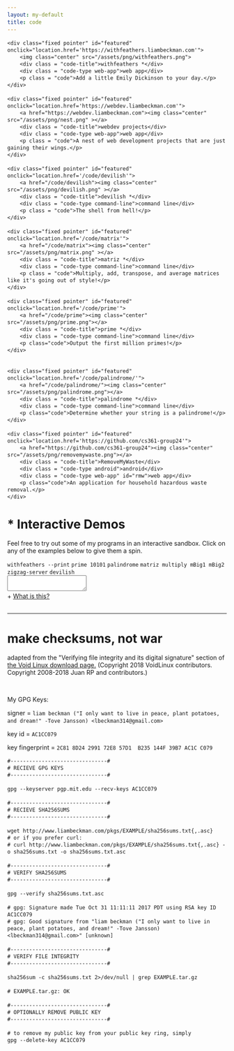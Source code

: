 ```yaml
---
layout: my-default
title: code
---
```



<div class="container">

    <div class="fixed pointer" id="featured" onclick="location.href='https://withfeathers.liambeckman.com'">
        <img class="center" src="/assets/png/withfeathers.png">
        <div class = "code-title">withfeathers *</div>
        <div class = "code-type web-app">web app</div>
        <p class = "code">Add a little Emily Dickinson to your day.</p>
    </div>

    <div class="fixed pointer" id="featured" onclick="location.href='https://webdev.liambeckman.com'">
        <a href="https://webdev.liambeckman.com"><img class="center" src="/assets/png/nest.png" ></a>
        <div class = "code-title">webdev projects</div>
        <div class = "code-type web-app">web app</div>
        <p class = "code">A nest of web development projects that are just gaining their wings.</p>
    </div>

    <div class="fixed pointer" id="featured" onclick="location.href='/code/devilish'">
        <a href="/code/devilish"><img class="center" src="/assets/png/devilish.png" ></a>
        <div class = "code-title">devilish *</div>
        <div class = "code-type command-line">command line</div>
        <p class = "code">The shell from hell!</p>
    </div>

    <div class="fixed pointer" id="featured" onclick="location.href='/code/matrix'">
        <a href="/code/matrix"><img class="center" src="/assets/png/matrix.png" ></a>
        <div class = "code-title">matriz *</div>
        <div class = "code-type command-line">command line</div>
        <p class = "code">Multiply, add, transpose, and average matrices like it's going out of style!</p>
    </div>

    <div class="fixed pointer" id="featured" onclick="location.href='/code/prime'">
        <a href="/code/prime"><img class="center" src="/assets/png/prime.png"></a>
        <div class = "code-title">prime *</div>
        <div class = "code-type command-line">command line</div>
        <p class="code">Output the first million primes!</p>
    </div>


    <div class="fixed pointer" id="featured" onclick="location.href='/code/palindrome/'">
        <a href="/code/palindrome/"><img class="center" src="/assets/png/palindrome.png"></a>
        <div class = "code-title">palindrome *</div>
        <div class = "code-type command-line">command line</div>
        <p class="code">Determine whether your string is a palindrome!</p>
    </div>

    <div class="fixed pointer" id="featured" onclick="location.href='https://github.com/cs361-group24'">
        <a href="https://github.com/cs361-group24"><img class="center" src="/assets/png/removemywaste.png"></a>
        <div class = "code-title">RemoveMyWaste</div>
        <div class = "code-type android">android</div>
        <div class = "code-type web-app" id="rmw">web app</div>
        <p class="code">An application for household hazardous waste removal.</p>
    </div>

</div>

# * Interactive Demos

Feel free to try out some of my programs in an interactive sandbox. Click on any of the examples below to give them a spin.

<div class="demo-examples-container">
    <code class="demo-examples">withfeathers --print</code>
    <code class="demo-examples">prime 10101</code>
    <code class="demo-examples">palindrome</code>
    <code class="demo-examples">matriz multiply mBig1 mBig2</code>
    <code class="demo-examples">zigzag-server</code>
    <code class="demo-examples">devilish</code>
</div>

<div id="terminal">
    <textarea class="terminal"></textarea>
</div>

<div id="button-container">
    <span id="duplicate-terminal">+</span>
    <a class="what-is-this" href="https://github.com/lbeckman314/demo">What is this?</a>
</div>

<script src="/assets/js/demo.js"></script>
<script type="text/javascript">MYLIBRARY.init(["prime 10101"]);</script>

<br />

<hr />

<h1 id="security">make checksums, not war</h1>

adapted from the "Verifying file integrity and its digital signature" section of <a href="https://www.voidlinux.org/download/#verifying-file-integrity-and-its-digital-signature">the Void Linux download page.</a> (Copyright 2018 VoidLinux contributors. Copyright 2008-2018 Juan RP and contributors.)

<br />

My GPG Keys:

signer = `liam beckman ("I only want to live in peace, plant potatoes, and dream!" -Tove Jansson) <lbeckman314@gmail.com>`

key id = `AC1CC079`

key fingerprint = `2C81 8D24 2991 72E8 57D1  B235 144F 39B7 AC1C C079`


```shell
#-------------------------------#
# RECIEVE GPG KEYS
#-------------------------------#

gpg --keyserver pgp.mit.edu --recv-keys AC1CC079

#-------------------------------#
# RECIEVE SHA256SUMS
#-------------------------------#

wget http://www.liambeckman.com/pkgs/EXAMPLE/sha256sums.txt{,.asc}
# or if you prefer curl:
# curl http://www.liambeckman.com/pkgs/EXAMPLE/sha256sums.txt{,.asc} -o sha256sums.txt -o sha256sums.txt.asc

#-------------------------------#
# VERIFY SHA256SUMS
#-------------------------------#

gpg --verify sha256sums.txt.asc

# gpg: Signature made Tue Oct 31 11:11:11 2017 PDT using RSA key ID AC1CC079
# gpg: Good signature from "liam beckman ("I only want to live in peace, plant potatoes, and dream!" -Tove Jansson) <lbeckman314@gmail.com>" [unknown]

#-------------------------------#
# VERIFY FILE INTEGRITY
#-------------------------------#

sha256sum -c sha256sums.txt 2>/dev/null | grep EXAMPLE.tar.gz

# EXAMPLE.tar.gz: OK

#-------------------------------#
# OPTIONALLY REMOVE PUBLIC KEY
#-------------------------------#

# to remove my public key from your public key ring, simply
gpg --delete-key AC1CC079
```


<script>
// wait until the DOM before starting buttons
document.addEventListener('DOMContentLoaded', bindButtons);

function bindButtons() {
    let rmw = document.getElementById('rmw');
    rmw.onclick = function(e) {
        // https://stackoverflow.com/questions/2385113/howto-div-with-onclick-inside-another-div-with-onclick-javascript
        if (!e) var e = window.event;
        e.cancelBubble = true;
        if (e.stopPropagation) e.stopPropagation();
        location.href='https://removemywaste.liambeckman.com/';
    }
}
</script>
